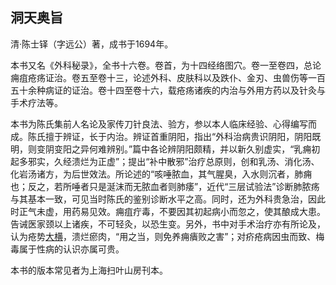 ## 洞天奥旨

清·陈士铎（字远公）著，成书于1694年。

本书又名《外科秘录》，全书十六卷。卷首，为十四经络图穴。卷一至卷四，总论痈疽疮疡证治。卷五至卷十三，论述外科、皮肤科以及跌仆、金刃、虫兽伤等一百五十余种病证的证治。卷十四至卷十六，载疮疡诸疾的内治与外用方药以及针灸与手术疗法等。

本书为陈氏集前人名论及家传刀针良法、验方，参以本人临床经验、心得编写而成。陈氏擅于辨证，长于内治。辨证首重阴阳，指出“外科治病贵识阴阳，阴阳既明，则变阴变阳之异何难辨别。”篇中各论辨阴阳颇精，并以新久别虚实，“乳痈初起多邪实，久经溃烂为正虚”；提出“补中散邪”治疗总原则，创和乳汤、消化汤、化岩汤诸方，为后世效法。所论述的“咳唾脓血，其气腥臭，入水则沉者，肺痈也；反之，若所唾者只是涎沫而无脓血者则肺痿”，近代“三层试验法”诊断肺脓疡与其基本一致，可见当时陈氏的鉴别诊断水平之高。同时，还为外科贵急治，因此时正气未虚，用药易见效。痈疽疔毒，不要因其初起病小而忽之，使其酿成大患。告诫医家颈以上诸疾，不可轻灸，以恐生变。另外，书中对手术治疗亦有所论及，认为疮势[大横](https://www.gmzyjc.com/read/zjs/zjs3.1.4-6-0.0.1.3.15.md)，溃烂瘀肉，“用之当，则免养痈㿉败之害”；对疥疮病因虫而致、梅毒属于性病的认识亦属可贵。

本书的版本常见者为上海扫叶山房刊本。
